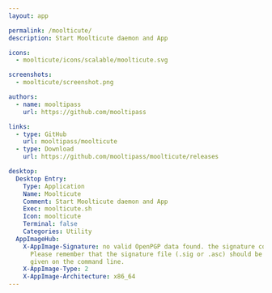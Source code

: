 ```yaml
---
layout: app

permalink: /moolticute/
description: Start Moolticute daemon and App

icons:
  - moolticute/icons/scalable/moolticute.svg

screenshots:
  - moolticute/screenshot.png

authors:
  - name: mooltipass
    url: https://github.com/mooltipass

links:
  - type: GitHub
    url: mooltipass/moolticute
  - type: Download
    url: https://github.com/mooltipass/moolticute/releases

desktop:
  Desktop Entry:
    Type: Application
    Name: Moolticute
    Comment: Start Moolticute daemon and App
    Exec: moolticute.sh
    Icon: moolticute
    Terminal: false
    Categories: Utility
  AppImageHub:
    X-AppImage-Signature: no valid OpenPGP data found. the signature could not be verified.
      Please remember that the signature file (.sig or .asc) should be the first file
      given on the command line.
    X-AppImage-Type: 2
    X-AppImage-Architecture: x86_64
---
```

